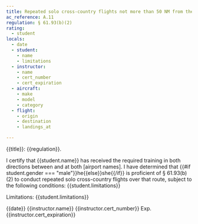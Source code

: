 ```yaml
---
title: Repeated solo cross-country flights not more than 50 NM from the point of departure
ac_reference: A.11
regulation: § 61.93(b)(2)
rating:
  - student
locals:
  - date
  - student:
    - name
    - limitations
  - instructor:
    - name
    - cert_number
    - cert_expiration
  - aircraft:
    - make
    - model
    - category
  - flight:
    - origin
    - destination
    - landings_at

---
```


{{title}}: {{regulation}}.

I certify that {{student.name}} has received the required training in both directions between and at both [airport names]. I have determined that {{#if student.gender === "male"}}he{{else}}she{{/if}} is proficient of § 61.93(b)(2) to conduct repeated solo cross-country flights over that route, subject to the following conditions: {{student.limitations}}

Limitations: {{student.limitations}}

{{date}} {{instructor.name}} {{instructor.cert_number}} Exp. {{instructor.cert_expiration}}
